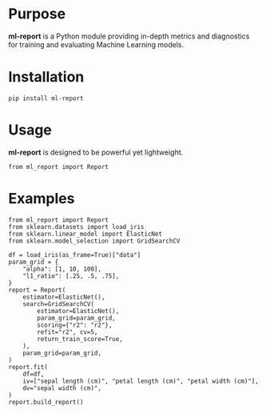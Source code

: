 # Purpose

**ml-report** is a Python module providing in-depth metrics and diagnostics for training and evaluating Machine Learning models.


# Installation

    pip install ml-report


# Usage

**ml-report** is designed to be powerful yet lightweight. 

    from ml_report import Report



# Examples

    from ml_report import Report
    from sklearn.datasets import load_iris
    from sklearn.linear_model import ElasticNet
    from sklearn.model_selection import GridSearchCV
    
    df = load_iris(as_frame=True)["data"]
    param_grid = {
        "alpha": [1, 10, 100],
        "l1_ratio": [.25, .5, .75],
    }
    report = Report(
        estimator=ElasticNet(),
        search=GridSearchCV(
            estimator=ElasticNet(),
            param_grid=param_grid,
            scoring={"r2": "r2"},
            refit="r2", cv=5,
            return_train_score=True,
        ),
        param_grid=param_grid,
    )
    report.fit(
        df=df,
        iv=["sepal length (cm)", "petal length (cm)", "petal width (cm)"],
        dv="sepal width (cm)",
    )
    report.build_report()
